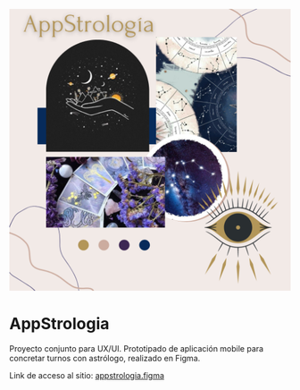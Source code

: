 ![Moodboard](./Moodboard.png)

# AppStrologia
Proyecto conjunto para UX/UI.
Prototipado de aplicación mobile para concretar turnos con astrólogo, realizado en Figma.

Link de acceso al sitio: [appstrologia.figma](https://www.figma.com/file/bKU2mSo7XdmTAxucBLp0ND/C1.-Astrolog%C3%ADa?node-id=0%3A1)  
